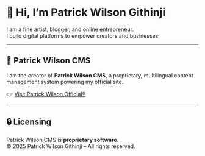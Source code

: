 # 👋 Hi, I’m Patrick Wilson Githinji

I am a fine artist, blogger, and online entrepreneur.  
I build digital platforms to empower creators and businesses.

---

## 🚀 Patrick Wilson CMS
I am the creator of **Patrick Wilson CMS**, a proprietary, multilingual content management system powering my official site.  

👉 [Visit Patrick Wilson Official®](https://www.patrick-wilson-official.com)

---

## 🔒 Licensing
Patrick Wilson CMS is **proprietary software**.  
© 2025 Patrick Wilson Githinji – All rights reserved.
